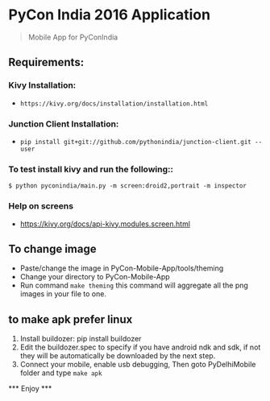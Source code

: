 PyCon India 2016 Application 
=======
> Mobile App for PyConIndia

## Requirements:
### Kivy Installation:
-  `https://kivy.org/docs/installation/installation.html`

### Junction Client Installation:
- `pip install git+git://github.com/pythonindia/junction-client.git --user`

### To test install kivy and run the following::

    $ python pyconindia/main.py -m screen:droid2,portrait -m inspector

### Help on screens
- https://kivy.org/docs/api-kivy.modules.screen.html

## To change image
   - Paste/change the image in PyCon-Mobile-App/tools/theming
   - Change your directory to PyCon-Mobile-App
   - Run command ``make theming`` 
     this command will aggregate all the png images in your file to one.

## to make apk **prefer linux**

1. Install buildozer: pip install buildozer
2. Edit the buildozer.spec to specify if you have android ndk and sdk,
   if not they will be automatically be downloaded by the next step.
3. Connect your mobile, enable usb debugging, Then goto PyDelhiMobile
   folder and type `make apk`


***   Enjoy   ***
